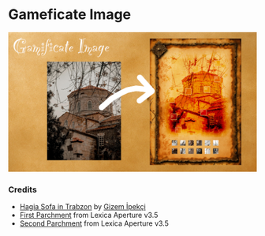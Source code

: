 # Gameficate Image

![Preview](./preview.png)

### Credits

- [Hagia Sofa in Trabzon](flower.jpg) by [Gizem İpekçi](https://www.pexels.com/photo/close-up-of-hagia-sofa-in-trazbon-turkey-7746811/) 
- [First Parchment](https://lexica.art/prompt/e88de04a-fcc7-4006-ae9c-af647dd310d9) from Lexica Aperture v3.5
- [Second Parchment](https://lexica.art/prompt/e1228b25-067d-43ff-8b5c-61be0ddf2eee) from Lexica Aperture v3.5